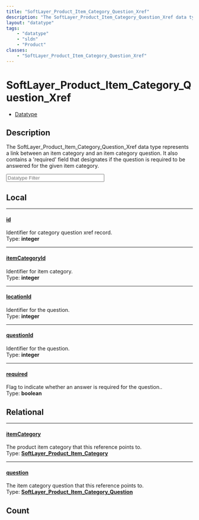```yaml
---
title: "SoftLayer_Product_Item_Category_Question_Xref"
description: "The SoftLayer_Product_Item_Category_Question_Xref data type represents a link between an item category and an item categ... "
layout: "datatype"
tags:
    - "datatype"
    - "sldn"
    - "Product"
classes:
    - "SoftLayer_Product_Item_Category_Question_Xref"
---
```


# SoftLayer_Product_Item_Category_Question_Xref
<div id='service-datatype'>
    <ul id='sldn-reference-tabs'>
        <li id='datatype'> <a href='/reference/datatypes/SoftLayer_Product_Item_Category_Question_Xref' >Datatype</a></li>
    </ul>
</div>

## Description 


The SoftLayer_Product_Item_Category_Question_Xref data type represents a link between an item category and an item category question.  It also contains a 'required' field that designates if the question is required to be answered for the given item category. 





<!-- Filer BEGIN -->
<div class="view-filters">
        <div class="clearfix">
            <div class="search-input-box">
                <input placeholder="Datatype Filter" onkeyup="titleSearch(inputId='prop-input', divId='properties', elementClass='prop-row')" 
                    type="text" id="prop-input" value="" size="30" maxlength="128" class="form-text">
            </div>
        </div>
</div>
<!-- Filer END -->

<div id="properties" class="content">
<div id="localProperties" class="prop-content" >

## Local
<div class="prop-row">

-----
[id]: #id
#### [id]
Identifier for category question xref record.  
<span class="type-label">Type: </span>**integer**  



</div>
<div class="prop-row">

-----
[itemCategoryId]: #itemcategoryid
#### [itemCategoryId]
Identifier for item category.  
<span class="type-label">Type: </span>**integer**  



</div>
<div class="prop-row">

-----
[locationId]: #locationid
#### [locationId]
Identifier for the question.  
<span class="type-label">Type: </span>**integer**  



</div>
<div class="prop-row">

-----
[questionId]: #questionid
#### [questionId]
Identifier for the question.  
<span class="type-label">Type: </span>**integer**  



</div>
<div class="prop-row">

-----
[required]: #required
#### [required]
Flag to indicate whether an answer is required for the question..  
<span class="type-label">Type: </span>**boolean**  



</div>
</div>
<!-- LOCAL PROPERTY END -->

<div id="relationalProperties"  class="prop-content" >

## Relational
<div class="prop-row">

-----
[itemCategory]: #itemcategory
#### [itemCategory]
The product item category that this reference points to.  
<span class="type-label">Type: </span>**<a href='/reference/datatypes/SoftLayer_Product_Item_Category'>SoftLayer_Product_Item_Category </a>**  



</div>
<div class="prop-row">

-----
[question]: #question
#### [question]
The item category question that this reference points to.  
<span class="type-label">Type: </span>**<a href='/reference/datatypes/SoftLayer_Product_Item_Category_Question'>SoftLayer_Product_Item_Category_Question </a>**  



</div>

## Count
</div>


